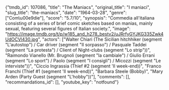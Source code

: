 {"tmdb_id": 107086, "title": "The Maniacs", "original_title": "I maniaci", "slug_title": "the-maniacs", "date": "1964-03-28", "genre": ["Com\u00e9die"], "score": "5.7/10", "synopsis": "Commedia all'italiana consisting of a series of brief comic sketches based on manias, mainly sexual, featuring several figures of Italian society.", "image": "https://image.tmdb.org/t/p/w185_and_h278_bestv2/uJRrfyGYJKG335Zwk4UdOCVl430.jpg", "actors": ["Walter Chiari (The Sicilian hitchhiker (segment \"L'autostop\") / Car driver (segment \"Il sorpasso\") / Pasquale Taddei (segment \"La protesta\") / Client of Night-clubs (segment \"Lo strip\"))", "Raimondo Vianello (Mr. Brugnoli (segment \"la cambiale\") / Giulio Errani (segment \"Lo sport\") / Paolo (segment \"I consigli\") / Micozzi (segment \"Le interviste\"))", "Ciccio Ingrassia (Thief #2 (segment 'Il week-end))", "Franco Franchi (Thief #1 (segment 'Il week-end))", "Barbara Steele (Bobby)", "Mary Arden (Party Guest (segment \"L'hobby\"))"], "comments": [], "recommandations_id": [], "youtube_key": "notfound"}